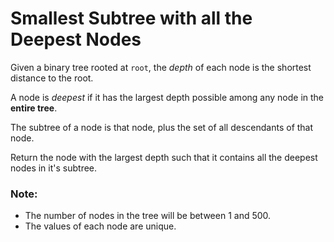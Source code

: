 # Smallest Subtree with all the Deepest Nodes

Given a binary tree rooted at `root`, the *depth* of each node is the shortest distance to the root.

A node is *deepest* if it has the largest depth possible among any node in the __entire tree__.

The subtree of a node is that node, plus the set of all descendants of that node.

Return the node with the largest depth such that it contains all the deepest nodes in it's subtree.

### Note:
* The number of nodes in the tree will be between 1 and 500.
* The values of each node are unique.
